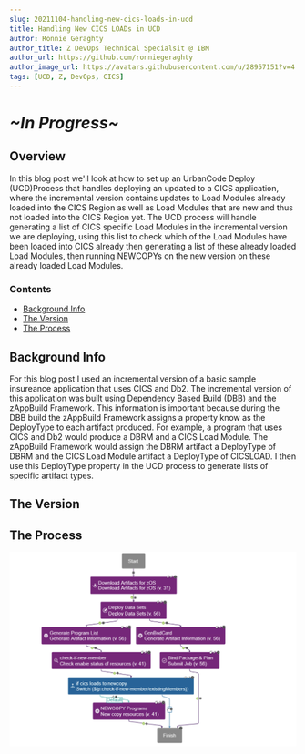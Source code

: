```yaml
---
slug: 20211104-handling-new-cics-loads-in-ucd
title: Handling New CICS LOADs in UCD
author: Ronnie Geraghty
author_title: Z DevOps Technical Specialsit @ IBM
author_url: https://github.com/ronniegeraghty
author_image_url: https://avatars.githubusercontent.com/u/28957151?v=4
tags: [UCD, Z, DevOps, CICS]
---
```


<!-- omit in toc -->
# *~*In Progress*~*

<!-- omit in toc -->
## Overview
In this blog post we'll look at how to set up an UrbanCode Deploy (UCD)Process that handles deploying an updated to a CICS application, where the incremental version contains updates to Load Modules already loaded into the CICS Region as well as Load Modules that are new and thus not loaded into the CICS Region yet. The UCD process will handle generating a list of CICS specific Load Modules in the incremental version we are deploying, using this list to check which of the Load Modules have been loaded into CICS already then generating a list of these already loaded Load Modules, then running NEWCOPYs on the new version on these already loaded Load Modules. 

<!-- omit in toc -->
### Contents
- [Background Info](#background-info)
- [The Version](#the-version)
- [The Process](#the-process)

## Background Info
For this blog post I used an incremental version of a basic sample insureance application that uses CICS and Db2. The incremental version of this application was built using Dependency Based Build (DBB) and the zAppBuild Framework. This information is important because during the DBB build the zAppBuild Framework assigns a property know as the DeployType to each artifact produced. For example, a program that uses CICS and Db2 would produce a DBRM and a CICS Load Module. The zAppBuild Framework would assign the DBRM artifact a DeployType of DBRM and the CICS Load Module artifact a DeployType of CICSLOAD. I then use this DeployType property in the UCD process to generate lists of specific artifact types. 

## The Version
## The Process
![Process Top Level Screenshot](/blog/2021-11-04-handling-new-cics-loads-in-ucd/process-top-level-screenshot.png)


